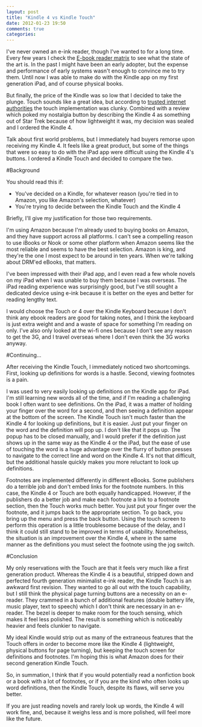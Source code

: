```yaml
---
layout: post
title: "Kindle 4 vs Kindle Touch"
date: 2012-01-23 19:50
comments: true
categories: 
---
```

I've never owned an e-ink reader, though I've wanted to for a long
time. Every few years I check the
[E-book reader matrix](http://wiki.mobileread.com/wiki/E-book_Reader_Matrix
"e-book reader matrix") to see what the state of the art is. In the
past I might have been an early adopter, but the expense and
performance of early systems wasn't enough to convince me to try
them. Until now I was able to make do with the Kindle app on my first
generation iPad, and of course physical books.

But finally, the price of the Kindle was so low that I decided to take
the plunge. Touch sounds like a great idea, but according to
[trusted internet authorities](http://www.marco.org/2011/12/02/kindle-touch-vs-nook-simple-touch-kobo-touch-kindle-4
"marco's touch review") the touch implementation was
clunky. Combined with a review which poked my nostalgia
button by describing the Kindle 4 as something out of Star Trek
because of how lightweight it was, my decision was sealed and I
ordered the Kindle 4.

Talk about first world problems, but I immediately had buyers remorse
upon receiving my Kindle 4. It feels like a great product, but some of
the things that were so easy to do with the iPad app were difficult
using the Kindle 4's buttons. I ordered a Kindle Touch and decided to
compare the two. 

<!--more-->
#Background

You should read this if:

* You've decided on a Kindle, for whatever reason (you're tied in to
Amazon, you like Amazon's selection, whatever)
* You're trying to decide between the Kindle Touch and the Kindle 4

Briefly, I'll give my justification for those two requirements.

I'm using Amazon because I'm already used to buying books on Amazon, and they have support
across all platforms. I can't see a compelling reason to use iBooks or
Nook or some other platform when Amazon seems like the most reliable and
seems to have the best selection. Amazon is king, and they're the one
I most expect to be around in ten years. When we're talking about
DRM'ed eBooks, that matters. 

I've been impressed with their iPad app, and I even read a few whole
novels on my iPad when I was unable to buy them because I was
overseas. The iPad reading experience was surprisingly good, but I've
still sought a dedicated device using e-ink because it is better on
the eyes and better for reading lengthy text. 

I would choose the Touch or 4 over the Kindle Keyboard because I don't think
any ebook readers are good for taking notes, and I think the keyboard
is just extra weight and and a waste of space for something I'm
reading on only. I've also only looked
at the wi-fi ones because I don't see any reason to get the 3G, and I
travel overseas where I don't even think the 3G works anyway. 

#Continuing...

After receiving the Kindle Touch, I immediately noticed two
shortcomings. First, looking up definitions for words is a
hastle. Second, viewing footnotes is a pain. 

I was used to very easily looking up definitions on the Kindle app for
iPad. I'm still learning new words
all of the time, and if I'm reading a challenging book I often want to
see definitions. On the iPad, it was a matter of holding your finger
over the word for a second, and then seeing a definition appear at the
bottom of the screen. The Kindle Touch isn't much faster than the
Kindle 4 for looking up definitions, but it is easier. Just put your
finger on the word and the definition will pop up. I don't like that
it pops up. The popup has to be closed manually, and I would prefer if
the definition just shows up in the same way as
the Kindle 4 or the iPad, but the ease of use of touching the word is a huge
advantage over the flurry of button presses to navigate to the correct
line and word on the Kindle 4. It's not that difficult, but the
additional hassle quickly makes you more reluctant to look up
definitions. 

Footnotes are implemented differently in different eBooks. Some
publishers do a terrible job and don't embed links for the footnote
numbers. In this case, the Kindle 4 or Touch are both equally
handicapped. However, if the publishers do a better job and make each
footnote a link to a footnote section, then the Touch works much
better. You just put your finger over the footnote, and it jumps back
to the appropriate section. To go back, you bring up the menu and
press the back button. Using the touch screen to perform this
operation is a little troublesome because of the delay, and I think
it could still stand to be improved in terms of usability.
Nonetheless, the situation is an improvement over the Kindle 4, where
in the same manner as the definitions you must select the footnote using the jog switch.  

#Conclusion 

My only reservations with the Touch are that it feels very much like a
first generation product. Whereas the Kindle 4 is a beautiful, stripped down and perfected
fourth generation minimalist e-ink reader, the Kindle Touch is an awkward first
revision. They wanted to go all out with the touch capability, but I still think the
physical page turning buttons are a necessity on an e-reader. They
crammed in a bunch of
additional features (double battery life, music player, text to
speech) which I don't think are necessary in an e-reader. The bezel is
deeper to make room for the touch sensing, which makes it feel less polished. The result
is something which is noticeably heavier and feels clunkier to navigate. 

My ideal Kindle would strip out as many of the extraneous features
that the Touch offers in order to become more like the Kindle 4
(lightweight, physical buttons for page turning), but keeping the
touch screen for definitions and footnotes. I'm hoping this is what
Amazon does for their second generation Kindle Touch. 

So, in summation, I think that if you would potentially read a
nonfiction book or a book with a lot of footnotes, or if you are the
kind who often looks up word definitions, then the Kindle Touch,
despite its flaws, will serve you better.

If you are just reading novels and rarely look up words, the Kindle 4
will work fine, and, because it weighs less and is more polished, will feel more like the
future.
